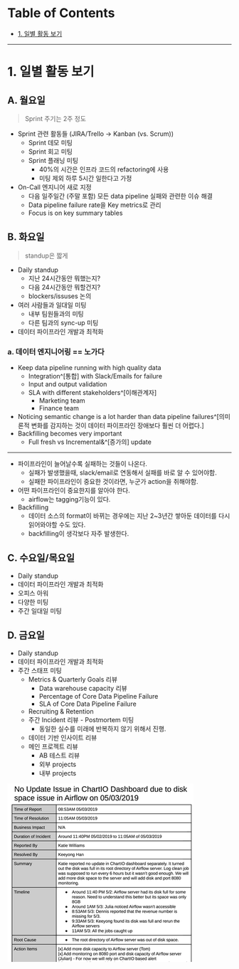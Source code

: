 # Table of Contents

- [1. 일별 활동 보기](#1-일별-활동-보기)

---

# 1. 일별 활동 보기

## A. 월요일

> Sprint 주기는 2주 정도

- Sprint 관련 활동들 (JIRA/Trello -> Kanban (vs. Scrum))
	- Sprint 데모 미팅
	- Sprint 회고 미팅
	- Sprint 플래닝 미팅
		- 40%의 시간은 인프라 코드의 refactoring에 사용
		- 미팅 제외 하루 5시간 일한다고 가정
- On-Call 엔지니어 새로 지정
	- 다음 일주일간 (주말 포함) 모든 data pipeline 실패와 관련한 이슈 해결
	- Data pipeline failure rate을 Key metrics로 관리
	- Focus is on key summary tables

## B. 화요일

> standup은 짧게

- Daily standup
	- 지난 24시간동안 뭐했는지?
	- 다음 24시간동안 뭐할건지?
	- blockers/issuses 논의
- 여러 사람들과 일대일 미팅
	- 내부 팀원들과의 미팅
	- 다른 팀과의 sync-up 미팅
- 데이터 파이프라인 개발과 최적화

### a. 데이터 엔지니어링 == 노가다

- Keep data pipeline running with high quality data
	- Integration^[통합] with Slack/Emails for failure
	- Input and output validation
	- SLA with different stakeholders^[이해관계자]
		- Marketing team
		- Finance team
- Noticing semantic change is a lot harder than data pipeline failures^[의미론적 변화를 감지하는 것이 데이터 파이프라인 장애보다 훨씬 더 어렵다.]
- Backfilling becomes very important
	- Full fresh vs Incremental&^[증가의] update

---

- 파이프라인이 늘어날수록 실패하는 것들이 나온다.
	- 실패가 발생했을때, slack/email로 연동해서 실패를 바로 알 수 있어야함.
	- 실패한 파이프라인이 중요한 것이라면, 누군가 action을 취해야함.
- 어떤 파이프라인이 중요한지를 알아야 한다.
	- airflow는 tagging기능이 있다.
- Backfilling
	- 데이터 소스의 format이 바뀌는 경우에는 지난 2~3년간 쌓아둔 데이터를 다시 읽어와야할 수도 있다.
	- backfilling이 생각보다 자주 발생한다.

## C. 수요일/목요일

- Daily standup
- 데이터 파이프라인 개발과 최적화
- 오피스 아워
- 다양한 미팅
- 주간 일대일 미팅

## D. 금요일

- Daily standup
- 데이터 파이프라인 개발과 최적화
- 주간 스태프 미팅
	- Metrics & Quarterly Goals 리뷰
		- Data warehouse capacity 리뷰
		- Percentage of Core Data Pipeline Failure
		- SLA of Core Data Pipeline Failure
	- Recruiting & Retention
	- 주간 Incident 리뷰 - Postmortem 미팅
		- 동일한 실수를 미래에 반복하지 않기 위해서 진행.
	- 데이터 기반 인사이트 리뷰
	- 메인 프로젝트 리뷰
		- AB 테스트 리뷰
		- 외부 projects
		- 내부 projects

![](/bin/DE7_image/DE7_3_1.png)
